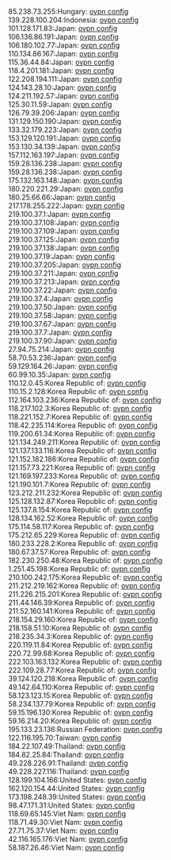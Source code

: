 85.238.73.255:Hungary: [ovpn config](vpn/85_238_73_255.ovpn)  
139.228.100.204:Indonesia: [ovpn config](vpn/139_228_100_204.ovpn)  
101.128.171.83:Japan: [ovpn config](vpn/101_128_171_83.ovpn)  
106.136.86.191:Japan: [ovpn config](vpn/106_136_86_191.ovpn)  
106.180.102.77:Japan: [ovpn config](vpn/106_180_102_77.ovpn)  
110.134.86.167:Japan: [ovpn config](vpn/110_134_86_167.ovpn)  
115.36.44.84:Japan: [ovpn config](vpn/115_36_44_84.ovpn)  
118.4.201.181:Japan: [ovpn config](vpn/118_4_201_181.ovpn)  
122.208.194.111:Japan: [ovpn config](vpn/122_208_194_111.ovpn)  
124.143.28.10:Japan: [ovpn config](vpn/124_143_28_10.ovpn)  
124.211.192.57:Japan: [ovpn config](vpn/124_211_192_57.ovpn)  
125.30.11.59:Japan: [ovpn config](vpn/125_30_11_59.ovpn)  
126.79.39.206:Japan: [ovpn config](vpn/126_79_39_206.ovpn)  
131.129.150.190:Japan: [ovpn config](vpn/131_129_150_190.ovpn)  
133.32.179.223:Japan: [ovpn config](vpn/133_32_179_223.ovpn)  
153.129.120.191:Japan: [ovpn config](vpn/153_129_120_191.ovpn)  
153.130.34.139:Japan: [ovpn config](vpn/153_130_34_139.ovpn)  
157.112.163.197:Japan: [ovpn config](vpn/157_112_163_197.ovpn)  
159.28.136.238:Japan: [ovpn config](vpn/159_28_136_238.ovpn)  
159.28.136.238:Japan: [ovpn config](vpn/159_28_136_238.ovpn)  
175.132.163.148:Japan: [ovpn config](vpn/175_132_163_148.ovpn)  
180.220.221.29:Japan: [ovpn config](vpn/180_220_221_29.ovpn)  
180.25.66.66:Japan: [ovpn config](vpn/180_25_66_66.ovpn)  
217.178.255.222:Japan: [ovpn config](vpn/217_178_255_222.ovpn)  
219.100.37.1:Japan: [ovpn config](vpn/219_100_37_1.ovpn)  
219.100.37.108:Japan: [ovpn config](vpn/219_100_37_108.ovpn)  
219.100.37.109:Japan: [ovpn config](vpn/219_100_37_109.ovpn)  
219.100.37.125:Japan: [ovpn config](vpn/219_100_37_125.ovpn)  
219.100.37.138:Japan: [ovpn config](vpn/219_100_37_138.ovpn)  
219.100.37.19:Japan: [ovpn config](vpn/219_100_37_19.ovpn)  
219.100.37.205:Japan: [ovpn config](vpn/219_100_37_205.ovpn)  
219.100.37.211:Japan: [ovpn config](vpn/219_100_37_211.ovpn)  
219.100.37.213:Japan: [ovpn config](vpn/219_100_37_213.ovpn)  
219.100.37.22:Japan: [ovpn config](vpn/219_100_37_22.ovpn)  
219.100.37.4:Japan: [ovpn config](vpn/219_100_37_4.ovpn)  
219.100.37.50:Japan: [ovpn config](vpn/219_100_37_50.ovpn)  
219.100.37.58:Japan: [ovpn config](vpn/219_100_37_58.ovpn)  
219.100.37.67:Japan: [ovpn config](vpn/219_100_37_67.ovpn)  
219.100.37.7:Japan: [ovpn config](vpn/219_100_37_7.ovpn)  
219.100.37.90:Japan: [ovpn config](vpn/219_100_37_90.ovpn)  
27.94.75.214:Japan: [ovpn config](vpn/27_94_75_214.ovpn)  
58.70.53.236:Japan: [ovpn config](vpn/58_70_53_236.ovpn)  
59.129.164.26:Japan: [ovpn config](vpn/59_129_164_26.ovpn)  
60.99.10.35:Japan: [ovpn config](vpn/60_99_10_35.ovpn)  
110.12.0.45:Korea Republic of: [ovpn config](vpn/110_12_0_45.ovpn)  
110.15.2.128:Korea Republic of: [ovpn config](vpn/110_15_2_128.ovpn)  
112.164.103.236:Korea Republic of: [ovpn config](vpn/112_164_103_236.ovpn)  
118.217.102.3:Korea Republic of: [ovpn config](vpn/118_217_102_3.ovpn)  
118.221.152.7:Korea Republic of: [ovpn config](vpn/118_221_152_7.ovpn)  
118.42.235.114:Korea Republic of: [ovpn config](vpn/118_42_235_114.ovpn)  
119.200.61.34:Korea Republic of: [ovpn config](vpn/119_200_61_34.ovpn)  
121.134.249.211:Korea Republic of: [ovpn config](vpn/121_134_249_211.ovpn)  
121.137.133.116:Korea Republic of: [ovpn config](vpn/121_137_133_116.ovpn)  
121.152.182.186:Korea Republic of: [ovpn config](vpn/121_152_182_186.ovpn)  
121.157.73.221:Korea Republic of: [ovpn config](vpn/121_157_73_221.ovpn)  
121.169.197.233:Korea Republic of: [ovpn config](vpn/121_169_197_233.ovpn)  
121.190.101.7:Korea Republic of: [ovpn config](vpn/121_190_101_7.ovpn)  
123.212.211.232:Korea Republic of: [ovpn config](vpn/123_212_211_232.ovpn)  
125.128.132.87:Korea Republic of: [ovpn config](vpn/125_128_132_87.ovpn)  
125.137.8.154:Korea Republic of: [ovpn config](vpn/125_137_8_154.ovpn)  
128.134.162.52:Korea Republic of: [ovpn config](vpn/128_134_162_52.ovpn)  
175.114.58.117:Korea Republic of: [ovpn config](vpn/175_114_58_117.ovpn)  
175.212.65.229:Korea Republic of: [ovpn config](vpn/175_212_65_229.ovpn)  
180.233.228.2:Korea Republic of: [ovpn config](vpn/180_233_228_2.ovpn)  
180.67.37.57:Korea Republic of: [ovpn config](vpn/180_67_37_57.ovpn)  
182.230.250.48:Korea Republic of: [ovpn config](vpn/182_230_250_48.ovpn)  
1.251.45.198:Korea Republic of: [ovpn config](vpn/1_251_45_198.ovpn)  
210.100.242.175:Korea Republic of: [ovpn config](vpn/210_100_242_175.ovpn)  
211.212.219.162:Korea Republic of: [ovpn config](vpn/211_212_219_162.ovpn)  
211.226.215.201:Korea Republic of: [ovpn config](vpn/211_226_215_201.ovpn)  
211.44.146.39:Korea Republic of: [ovpn config](vpn/211_44_146_39.ovpn)  
211.52.160.141:Korea Republic of: [ovpn config](vpn/211_52_160_141.ovpn)  
218.154.29.160:Korea Republic of: [ovpn config](vpn/218_154_29_160.ovpn)  
218.158.51.10:Korea Republic of: [ovpn config](vpn/218_158_51_10.ovpn)  
218.235.34.3:Korea Republic of: [ovpn config](vpn/218_235_34_3.ovpn)  
220.119.11.84:Korea Republic of: [ovpn config](vpn/220_119_11_84.ovpn)  
220.72.99.68:Korea Republic of: [ovpn config](vpn/220_72_99_68.ovpn)  
222.103.163.132:Korea Republic of: [ovpn config](vpn/222_103_163_132.ovpn)  
222.109.28.77:Korea Republic of: [ovpn config](vpn/222_109_28_77.ovpn)  
39.124.120.218:Korea Republic of: [ovpn config](vpn/39_124_120_218.ovpn)  
49.142.64.110:Korea Republic of: [ovpn config](vpn/49_142_64_110.ovpn)  
58.123.123.15:Korea Republic of: [ovpn config](vpn/58_123_123_15.ovpn)  
58.234.137.79:Korea Republic of: [ovpn config](vpn/58_234_137_79.ovpn)  
59.15.196.130:Korea Republic of: [ovpn config](vpn/59_15_196_130.ovpn)  
59.16.214.20:Korea Republic of: [ovpn config](vpn/59_16_214_20.ovpn)  
195.133.23.136:Russian Federation: [ovpn config](vpn/195_133_23_136.ovpn)  
122.116.195.70:Taiwan: [ovpn config](vpn/122_116_195_70.ovpn)  
184.22.107.49:Thailand: [ovpn config](vpn/184_22_107_49.ovpn)  
184.82.25.84:Thailand: [ovpn config](vpn/184_82_25_84.ovpn)  
49.228.226.91:Thailand: [ovpn config](vpn/49_228_226_91.ovpn)  
49.228.227.116:Thailand: [ovpn config](vpn/49_228_227_116.ovpn)  
128.199.104.166:United States: [ovpn config](vpn/128_199_104_166.ovpn)  
162.120.154.44:United States: [ovpn config](vpn/162_120_154_44.ovpn)  
173.198.248.39:United States: [ovpn config](vpn/173_198_248_39.ovpn)  
98.47.171.31:United States: [ovpn config](vpn/98_47_171_31.ovpn)  
118.69.65.145:Viet Nam: [ovpn config](vpn/118_69_65_145.ovpn)  
118.71.49.30:Viet Nam: [ovpn config](vpn/118_71_49_30.ovpn)  
27.71.75.37:Viet Nam: [ovpn config](vpn/27_71_75_37.ovpn)  
42.116.165.176:Viet Nam: [ovpn config](vpn/42_116_165_176.ovpn)  
58.187.26.46:Viet Nam: [ovpn config](vpn/58_187_26_46.ovpn)  
